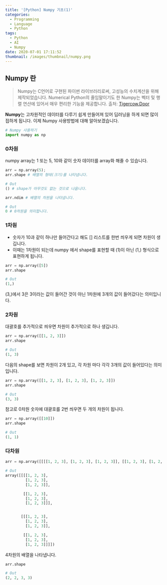 ```yaml
---
title: '[Python] Numpy 기초(1)'
categories:
  - Programming
  - Language
  - Python
tags:
  - Python
  - AI
  - Numpy
date: 2020-07-01 17:11:52
thumbnail: /images/thumbnail/numpy.png
---
```


## Numpy 란

> Numpy는 C언어로 구현된 파이썬 라이브러리로써, 고성능의 수치계산을 위해 제작되었습니다. Numerical Python의 줄임말이기도 한 Numpy는 벡터 및 행렬 연산에 있어서 매우 편리한 기능을 제공합니다.
> 출처: [Tigercow.Door](https://doorbw.tistory.com/171)

**Numpy**는 고차원적인 데이터를 다루기 쉽게 만들어져 있어 딥러닝을 하게 되면 많이 접하게 됩니다.
이제 Numpy 사용방법에 대해 알아보겠습니다.

```python
# Numpy 사용하기
import numpy as np
```

### 0차원

numpy array는 1 또는 5, 10와 같이 숫자 데이터를 array화 해줄 수 있습니다.

```python
arr = np.array(5);
arr.shape # 배열의 형태(크기)를 나타냅니다.

# Out
() # shape가 아무것도 없는 것으로 나옵니다.
```

```python
arr.ndim # 배열의 차원을 나타냅니다.

# Out
0 # 0차원을 의미합니다.
```

### 1차원

- 숫자가 10과 같이 하나만 들어간다고 해도 [] 리스트를 한번 씌우게 되면 차원이 생깁니다.
- 이때는 1차원이 되는데 numpy 에서 shape를 표현할 때 (1)이 아닌 (1,) 형식으로 표현하게 됩니다.

```python
arr = np.array([5])
arr.shape

# Out
(1,)
```

(3,)에서 3은 3이라는 값이 들어간 것이 아닌 1차원에 3개의 값이 들어갔다는 의미입니다.

### 2차원

대괄호를 추가적으로 씌우면 차원이 추가적으로 하나 생깁니다.

```python
arr = np.array([[1, 2, 3]])
arr.shape

# Out
(1, 3)
```

다음의 shape를 보면 차원이 2개 있고, 각 차원 마다 각각 3개의 값이 들어있다는 의미입니다.

```python
arr = np.array([[1, 2, 3], [1, 2, 3], [1, 2, 3]])
arr.shape

# Out
(3, 3)
```

참고로 0차원 숫자에 대괄호를 2번 씌우면 두 개의 차원이 됩니다.

```python
arr = np.array([[10]])
arr.shape

# Out
(1, 1)
```

### 다차원

```python
arr = np.array([[[[1, 2, 3], [1, 2, 3], [1, 2, 3]], [[1, 2, 3], [1, 2, 3], [1, 2, 3]]], [[[1, 2, 3], [1, 2, 3], [1, 2, 3]], [[1, 2, 3], [1, 2, 3], [1, 2, 3]]]])

# Out
array([[[[1, 2, 3],
         [1, 2, 3],
         [1, 2, 3]],

        [[1, 2, 3],
         [1, 2, 3],
         [1, 2, 3]]],


       [[[1, 2, 3],
         [1, 2, 3],
         [1, 2, 3]],

        [[1, 2, 3],
         [1, 2, 3],
         [1, 2, 3]]]])
```

4차원의 배열을 나타냅니다.

```python
arr.shape

# Out
(2, 2, 3, 3)
```
